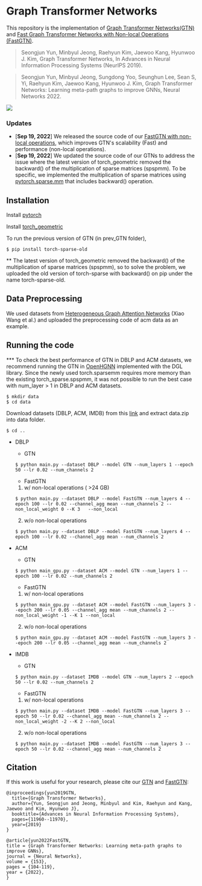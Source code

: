 # Graph Transformer Networks
This repository is the implementation of [Graph Transformer Networks(GTN)](https://arxiv.org/abs/1911.06455) and [Fast Graph Transformer Networks with Non-local Operations (FastGTN)](https://pdf.sciencedirectassets.com/271125/1-s2.0-S0893608022X00075/1-s2.0-S0893608022002003/main.pdf?X-Amz-Security-Token=IQoJb3JpZ2luX2VjEHkaCXVzLWVhc3QtMSJHMEUCIQC5JKs%2BBKb0MPqBvG9De58QPzs52B2jcbCKrlS8Ahtx8wIgXRKM1pwytn%2Fg3I%2BpRawictl9bHkbukMC1av%2FjfvDGakqzAQIIhAFGgwwNTkwMDM1NDY4NjUiDCgbkDuexMDYYCd7eyqpBPka68pkQYZf%2FozGqEf8msefhrCK%2Bt3vWHggdPa9o1Nfahc6uf6RvB1iUr2qGE%2BmDtqkZgHllcBwjK9N5oGEEEz%2FXR%2Bo5GNUcWU8OyyAxpunLswUrabAPi5%2FKI6EKT8k0f%2BfxajwSizgKlEwYcOa5SPCi62e87GCI1hzQlTvjhub54aA6JkzMGYBrAODaTH6fxTW2bL8kgXFQCjMwsEy81yyh%2F6xWZ1b9ybHrdobu3ivHDiN1n7oXoW1o7E9ZPg2Tm4%2B9iFLeBF49QZlsVTxMb%2BnhSDJYoEmnyEM3OJRCuAXex%2F1Xhu0GzsvhgR9Ahaofbx9b2XNK8926l4eFW7sO9Q2Bu4VqJ4jqhYI74CYJA5t1BE49jMaNCZs%2Bl163Mnl4GuzTDZiTtg0GOnnDf5HZ2n4DSP0sTGYK5QWSQRbMBwI2s5eB1mb0gzIimHglsd1TfGhav%2BtD3X6149li6LUQQy9gxrEQLWhJY%2Frggl6lbJ2yb5yanW42sf2iVdcmX3WpevKqyuGRDo4TWN59D6h2T1xC7f5NQ8uRW4wTFDRZ%2FUZjX3gyVwE2qquYR%2BbMVwvD4R6fbi9AONo%2BU68fEZNcYJQ5igRWAWtZk6cGQno8XPZbnYUYfAO1Q9WWagJq%2FJC2eDPVJYb330BrV3rbmpasvmWUnkJwUYVNhAeSGp9AiS%2BWCNR3Wo4qMDoPhULj31UJ2967m9m1HCkJ%2FOWwOlT4zDuEZmDBGefvysw69aZmQY6qQEm7If21VPh69neRb1%2BJGDySZcFw53B7jrt%2BI1ERmLBsDV9%2B3cPMBiFwRltFW1aT%2FDFRBdxNordu2sB4UD7FzMbm1a6KOlbrntZQntaiNS9S4gM0DoMccmTZgRkHlmkUr%2FjxGyVntJ6EL7pTvFbxNPeic6o5v8UZs%2B%2BpBcs2cXJ%2BCrtHucNoLkf6RlwPqr3PfQNERNEuMN2hhkRsByEhBbeQsu22ViDbc9C&X-Amz-Algorithm=AWS4-HMAC-SHA256&X-Amz-Date=20220918T015554Z&X-Amz-SignedHeaders=host&X-Amz-Expires=300&X-Amz-Credential=ASIAQ3PHCVTY6A6RHQPB%2F20220918%2Fus-east-1%2Fs3%2Faws4_request&X-Amz-Signature=0f0752d788b3d905a14a4f0b5bf56efa71a37c93fea77d5671ec170b55e28027&hash=8fdbb1b3d93f684d5528e2ae717306bb9eaae0380ae6fb68b81361df1f1a54f0&host=68042c943591013ac2b2430a89b270f6af2c76d8dfd086a07176afe7c76c2c61&pii=S0893608022002003&tid=spdf-9cbe5006-8e6c-4bc8-a955-6f50a80987f5&sid=26eb78364bb5a0466f4bf51-3ba867604046gxrqa&type=client&ua=4d52035053565707575c&rr=74c6764b6874c08c).

> Seongjun Yun, Minbyul Jeong, Raehyun Kim, Jaewoo Kang, Hyunwoo J. Kim, Graph Transformer Networks, In Advances in Neural Information Processing Systems (NeurIPS 2019).

> Seongjun Yun, Minbyul Jeong, Sungdong Yoo, Seunghun Lee, Sean S, Yi, Raehyun Kim, Jaewoo Kang, Hyunwoo J. Kim, Graph Transformer Networks: Learning meta-path graphs to improve
GNNs, Neural Networks 2022.

![](https://github.com/seongjunyun/Graph_Transformer_Networks/blob/master/GTN.png)

### Updates
* \[**Sep 19, 2022**\] We released the source code of our [FastGTN with non-local operations]((https://pdf.sciencedirectassets.com/271125/1-s2.0-S0893608022X00075/1-s2.0-S0893608022002003/main.pdf?X-Amz-Security-Token=IQoJb3JpZ2luX2VjEHkaCXVzLWVhc3QtMSJHMEUCIQC5JKs%2BBKb0MPqBvG9De58QPzs52B2jcbCKrlS8Ahtx8wIgXRKM1pwytn%2Fg3I%2BpRawictl9bHkbukMC1av%2FjfvDGakqzAQIIhAFGgwwNTkwMDM1NDY4NjUiDCgbkDuexMDYYCd7eyqpBPka68pkQYZf%2FozGqEf8msefhrCK%2Bt3vWHggdPa9o1Nfahc6uf6RvB1iUr2qGE%2BmDtqkZgHllcBwjK9N5oGEEEz%2FXR%2Bo5GNUcWU8OyyAxpunLswUrabAPi5%2FKI6EKT8k0f%2BfxajwSizgKlEwYcOa5SPCi62e87GCI1hzQlTvjhub54aA6JkzMGYBrAODaTH6fxTW2bL8kgXFQCjMwsEy81yyh%2F6xWZ1b9ybHrdobu3ivHDiN1n7oXoW1o7E9ZPg2Tm4%2B9iFLeBF49QZlsVTxMb%2BnhSDJYoEmnyEM3OJRCuAXex%2F1Xhu0GzsvhgR9Ahaofbx9b2XNK8926l4eFW7sO9Q2Bu4VqJ4jqhYI74CYJA5t1BE49jMaNCZs%2Bl163Mnl4GuzTDZiTtg0GOnnDf5HZ2n4DSP0sTGYK5QWSQRbMBwI2s5eB1mb0gzIimHglsd1TfGhav%2BtD3X6149li6LUQQy9gxrEQLWhJY%2Frggl6lbJ2yb5yanW42sf2iVdcmX3WpevKqyuGRDo4TWN59D6h2T1xC7f5NQ8uRW4wTFDRZ%2FUZjX3gyVwE2qquYR%2BbMVwvD4R6fbi9AONo%2BU68fEZNcYJQ5igRWAWtZk6cGQno8XPZbnYUYfAO1Q9WWagJq%2FJC2eDPVJYb330BrV3rbmpasvmWUnkJwUYVNhAeSGp9AiS%2BWCNR3Wo4qMDoPhULj31UJ2967m9m1HCkJ%2FOWwOlT4zDuEZmDBGefvysw69aZmQY6qQEm7If21VPh69neRb1%2BJGDySZcFw53B7jrt%2BI1ERmLBsDV9%2B3cPMBiFwRltFW1aT%2FDFRBdxNordu2sB4UD7FzMbm1a6KOlbrntZQntaiNS9S4gM0DoMccmTZgRkHlmkUr%2FjxGyVntJ6EL7pTvFbxNPeic6o5v8UZs%2B%2BpBcs2cXJ%2BCrtHucNoLkf6RlwPqr3PfQNERNEuMN2hhkRsByEhBbeQsu22ViDbc9C&X-Amz-Algorithm=AWS4-HMAC-SHA256&X-Amz-Date=20220918T015554Z&X-Amz-SignedHeaders=host&X-Amz-Expires=300&X-Amz-Credential=ASIAQ3PHCVTY6A6RHQPB%2F20220918%2Fus-east-1%2Fs3%2Faws4_request&X-Amz-Signature=0f0752d788b3d905a14a4f0b5bf56efa71a37c93fea77d5671ec170b55e28027&hash=8fdbb1b3d93f684d5528e2ae717306bb9eaae0380ae6fb68b81361df1f1a54f0&host=68042c943591013ac2b2430a89b270f6af2c76d8dfd086a07176afe7c76c2c61&pii=S0893608022002003&tid=spdf-9cbe5006-8e6c-4bc8-a955-6f50a80987f5&sid=26eb78364bb5a0466f4bf51-3ba867604046gxrqa&type=client&ua=4d52035053565707575c&rr=74c6764b6874c08c)), which improves GTN's scalability (Fast) and performance (non-local operations). 
* \[**Sep 19, 2022**\] We updated the source code of our GTNs to address the issue where the latest version of torch_geometric removed the backward() of the multiplication of sparse matrices (spspmm). To be specific, we implemented the multiplication of sparse matrices using [pytorch.sparse.mm](https://pytorch.org/docs/stable/generated/torch.sparse.mm.html) that includes backward() operation.

## Installation

Install [pytorch](https://pytorch.org/get-started/locally/)

Install [torch_geometric](https://pytorch-geometric.readthedocs.io/en/latest/notes/installation.html)

To run the previous version of GTN (in prev_GTN folder),
``` 
$ pip install torch-sparse-old
```
** The latest version of torch_geometric removed the backward() of the multiplication of sparse matrices (spspmm), so to solve the problem, we uploaded the old version of torch-sparse with backward() on pip under the name torch-sparse-old.

## Data Preprocessing
We used datasets from [Heterogeneous Graph Attention Networks](https://github.com/Jhy1993/HAN) (Xiao Wang et al.) and uploaded the preprocessing code of acm data as an example.

## Running the code
*** To check the best performance of GTN in DBLP and ACM datasets, we recommend running the GTN in [OpenHGNN](https://github.com/BUPT-GAMMA/OpenHGNN/tree/main/openhgnn/output/GTN) implemented with the DGL library. Since the newly used torch.sparsemm requires more memory than the existing torch_sparse.spspmm, it was not possible to run the best case with num_layer > 1 in DBLP and ACM datasets. 
``` 
$ mkdir data
$ cd data
```
Download datasets (DBLP, ACM, IMDB) from this [link](https://drive.google.com/file/d/1Nx74tgz_-BDlqaFO75eQG6IkndzI92j4/view?usp=sharing) and extract data.zip into data folder.
```
$ cd ..
```

- DBLP
	
	- GTN
	```
	$ python main.py --dataset DBLP --model GTN --num_layers 1 --epoch 50 --lr 0.02 --num_channels 2
	```
	- FastGTN
	1) w/ non-local operations ( >24 GB)
	```
	$ python main.py --dataset DBLP --model FastGTN --num_layers 4 --epoch 100 --lr 0.02 --channel_agg mean --num_channels 2 --non_local_weight 0 --K 3   --non_local
  ```
	 2) w/o non-local operations
	```
	$ python main.py --dataset DBLP --model FastGTN --num_layers 4 --epoch 100 --lr 0.02 --channel_agg mean --num_channels 2
  ```

- ACM
	
	- GTN
	```
	$ python main_gpu.py --dataset ACM --model GTN --num_layers 1 --epoch 100 --lr 0.02 --num_channels 2
	```
	- FastGTN
	1) w/ non-local operations 
	```
	$ python main_gpu.py --dataset ACM --model FastGTN --num_layers 3 --epoch 200 --lr 0.05 --channel_agg mean --num_channels 2 --non_local_weight -1 --K 1 --non_local
  ```
	 2) w/o non-local operations
	```
	$ python main_gpu.py --dataset ACM --model FastGTN --num_layers 3 --epoch 200 --lr 0.05 --channel_agg mean --num_channels 2
  ```

- IMDB
	
	- GTN
	```
	$ python main.py --dataset IMDB --model GTN --num_layers 2 --epoch 50 --lr 0.02 --num_channels 2
	```
	- FastGTN
	1. w/ non-local operations 
	```
	$ python main.py --dataset IMDB --model FastGTN --num_layers 3 --epoch 50 --lr 0.02 --channel_agg mean --num_channels 2 --non_local_weight -2 --K 2 --non_local
  ```
	 2) w/o non-local operations
	```
	$ python main.py --dataset IMDB --model FastGTN --num_layers 3 --epoch 50 --lr 0.02 --channel_agg mean --num_channels 2
  ```


## Citation
If this work is useful for your research, please cite our [GTN](https://arxiv.org/abs/1911.06455) and [FastGTN](https://reader.elsevier.com/reader/sd/pii/S0893608022002003?token=71585B1BEE922F5060A60F850BC1EA8C67B4077ECC43793878B38754A499AC67450DACAB0FAEA5EC4607CD106CC58974&originRegion=us-east-1&originCreation=20220918020619):
```
@inproceedings{yun2019GTN,
  title={Graph Transformer Networks},
  author={Yun, Seongjun and Jeong, Minbyul and Kim, Raehyun and Kang, Jaewoo and Kim, Hyunwoo J},
  booktitle={Advances in Neural Information Processing Systems},
  pages={11960--11970},
  year={2019}
}
```
```
@article{yun2022FastGTN,
title = {Graph Transformer Networks: Learning meta-path graphs to improve GNNs},
journal = {Neural Networks},
volume = {153},
pages = {104-119},
year = {2022},
}
```
